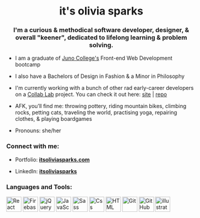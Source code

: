 <h1 align="center">it's olivia sparks</h1>
<h3 align="center">I'm a curious & methodical software developer, designer, & overall "keener", dedicated to lifelong learning & problem solving.</h3>

- I am a graduate of <a href="https://junocollege.com">Juno College's</a> Front-end Web Development bootcamp

- I also have a Bachelors of Design in Fashion & a Minor in Philosophy

- I'm currently working with a bunch of other rad early-career developers on a <a href="https://the-collab-lab.codes">Collab Lab</a> project. You can check it out here: <a href="https://tcl-61-smart-shopping-list.web.app">site</a> | <a href="https://github.com/the-collab-lab/tcl-61-smart-shopping-list">repo</a>

- AFK, you’ll find me: throwing pottery, riding mountain bikes, climbing rocks, petting cats, traveling the world, practising yoga, repairing clothes, & playing boardgames

- Pronouns: she/her

<h3 align="left">Connect with me:</h3>

- Portfolio: <a href="https://itsoliviasparks.com">**itsoliviasparks.com**</a>

- LinkedIn: <a href="https://www.linkedin.com/in/itsoliviasparks/">**itsoliviasparks**</a>
 
</p>

<h3 align="left">Languages and Tools:</h3>
<p align="left">
<img src="https://cdn.jsdelivr.net/gh/devicons/devicon/icons/react/react-original-wordmark.svg" alt="React" height="40" width="40"/>
<img src="https://cdn.jsdelivr.net/gh/devicons/devicon/icons/firebase/firebase-plain-wordmark.svg" alt="Firebase" height="40" width="40"/>
<img src="https://cdn.jsdelivr.net/gh/devicons/devicon/icons/jquery/jquery-plain-wordmark.svg" alt="jQuery" height="40" width="40"/> 
<img src="https://cdn.jsdelivr.net/gh/devicons/devicon/icons/javascript/javascript-plain.svg" alt="JavaScript" height="40" width="40"/>
<img src="https://cdn.jsdelivr.net/gh/devicons/devicon/icons/sass/sass-original.svg" alt="Sass" height="40" width="40"/>
<img src="https://cdn.jsdelivr.net/gh/devicons/devicon/icons/css3/css3-plain-wordmark.svg" alt="Css" height="40" width="40"/>
<img src="https://cdn.jsdelivr.net/gh/devicons/devicon/icons/html5/html5-plain-wordmark.svg" alt="HTML" height="40" width="40"/>
<img src="https://cdn.jsdelivr.net/gh/devicons/devicon/icons/git/git-plain-wordmark.svg" alt="Git" height="40" width="40"/>
<img src="https://cdn.jsdelivr.net/gh/devicons/devicon/icons/github/github-original-wordmark.svg" alt="GitHub" height="40" width="40"/>
<img src="https://cdn.jsdelivr.net/gh/devicons/devicon/icons/illustrator/illustrator-line.svg" alt="illustrator" height="40" width="40"/>
</p>
